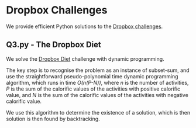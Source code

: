 Dropbox Challenges
==================

We provide efficient Python solutions to the [Dropbox challenges](http://www.dropbox.com/jobs/challenges).


Q3.py - The Dropbox Diet
------------------------

We solve the [Dropbox Diet](http://www.dropbox.com/jobs/challenges#the-dropbox-diet) challenge with dynamic programming.  

The key step is to recognise the problem as an instance of subset-sum, and use the straightforward pseudo-polynomial time dynamic programming algorithm, which runs in time *O(n(P-N))*, where *n* is the number of activities, *P* is the sum of the calorific values of the activities with positive calorific value, and *N* is the sum of the calorific values of the activities with negative calorific value.

We use this algorithm to determine the existence of a solution, which is then  solution is then found by backtracking.    
